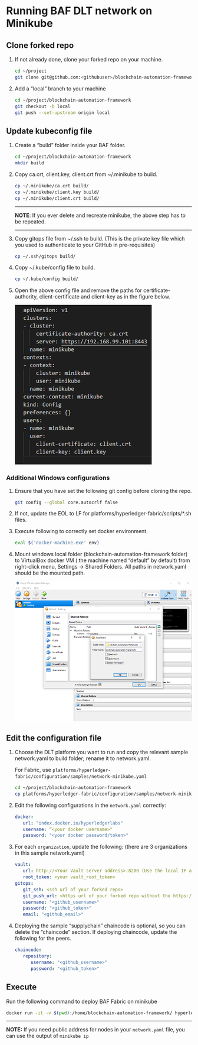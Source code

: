 # Running BAF DLT network on Minikube

## Clone forked repo
1. If not already done, clone your forked repo on your machine.

   ```bash
   cd ~/project
   git clone git@github.com:<githubuser>/blockchain-automation-framework.git
   ```
1. Add a “local” branch to your machine
   ```bash
   cd ~/project/blockchain-automation-framework
   git checkout -b local	
   git push --set-upstream origin local
   ```

## Update kubeconfig file
1. Create a “build” folder inside your BAF folder.
   ```bash
   cd ~/project/blockchain-automation-framework
   mkdir build
   ```
1. Copy ca.crt, client.key, client.crt from ~/.minikube to build.
   ```bash
   cp ~/.minikube/ca.crt build/
   cp ~/.minikube/client.key build/
   cp ~/.minikube/client.crt build/
   ```
   ---
   **NOTE**: If you ever delete and recreate minikube, the above step has to be repeated.

   ---
1. Copy gitops file from ~/.ssh to build. (This is the private key file which you used to authenticate to your GitHub in pre-requisites)
   ```bash
   cp ~/.ssh/gitops build/
   ```
1. Copy ~/.kube/config file to build.
   ```bash
   cp ~/.kube/config build/
   ```

1. Open the above config file and remove the paths for certificate-authority, client-certificate and client-key as in the figure below.

   ![](./../_static/minikube-config.jpg)


### Additional Windows configurations
1. Ensure that you have set the following git config before cloning the repo. 
   ```bash
   git config --global core.autocrlf false
   ```
1. If not, update the EOL to LF for platforms/hyperledger-fabric/scripts/*.sh files.
1. Execute following to correctly set docker environment.
   ```bash
   eval $('docker-machine.exe' env)
   ```
1. Mount windows local folder (blockchain-automation-framework folder) to VirtualBox docker VM ( the machine named “default” by default) from right-click menu, Settings -> Shared Folders. All paths in network.yaml should be the mounted path.

   ![](./../_static/virtualbox-mountfolder.png)

## Edit the configuration file

1. Choose the DLT platform you want to run and copy the relevant sample network.yaml to build folder; rename it to network.yaml.

   For Fabric, use `platforms/hyperledger-fabric/configuration/samples/network-minikube.yaml`
   ```bash
   cd ~/project/blockchain-automation-framework
   cp platforms/hyperledger-fabric/configuration/samples/network-minikube.yaml build/network.yaml
   ```

1. Edit the following configurations in the `network.yaml` correctly:
   ```yaml
   docker:
      url: "index.docker.io/hyperledgerlabs"
      username: “<your docker username>"
      password: "<your docker password/token>"
   ```
1. For each `organization`, update the following: (there are 3 organizations in this sample network.yaml)
   ```yaml
   vault:
      url: http://<Your Vault server address>:8200 (Use the local IP address rather than localhost)
      root_token: <your vault_root_token>
   gitops:
      git_ssh: <ssh url of your forked repo>
      git_push_url: <https url of your forked repo without the https://)
      username: "<github_username>"          
      password: "<github_token>"         
      email: "<github_email>"
   ```

1. Deploying the sample “supplychain” chaincode is optional, so you can delete the “chaincode” section. If deploying chaincode, update the following for the peers.
   ```yaml
   chaincode:
      repository:
         username: "<github_username>"
         password: "<github_token>"
   ```

## Execute
Run the following command to deploy BAF Fabric on minikube
```bash
docker run -it -v $(pwd):/home/blockchain-automation-framework/ hyperledgerlabs/baf-build
```

---
**NOTE:** If you need public address for nodes in your `network.yaml` file, you can use the output of `minikube ip`
